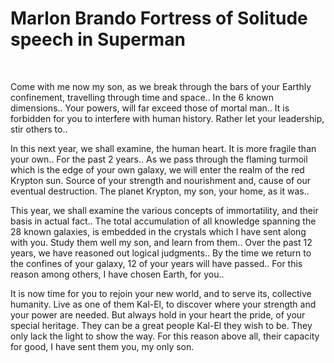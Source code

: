 # Marlon Brando Fortress of Solitude speech in Superman

&nbsp;

Come with me now my son, as we break through the bars of your Earthly confinement, travelling through time and space..  In the 6 known dimensions.. Your powers, will far exceed those of mortal man.. It is forbidden for you to interfere with human history. Rather let your leadership, stir others to..

In this next year, we shall examine, the human heart. It is more fragile than your own..  For the past 2 years.. As we pass through the flaming turmoil which is the edge of your own galaxy, we will enter the realm of the red Krypton sun. Source of your strength and nourishment and, cause of our eventual destruction. The planet Krypton, my son, your home, as it was..

This year, we shall examine the various concepts of immortatility, and their basis in actual fact..  The total accumulation of all knowledge spanning the 28 known galaxies, is embedded in the crystals which I have sent along with you. Study them well my son, and learn from them.. Over the past 12 years, we have reasoned out logical judgments.. By the time we return to the confines of your galaxy, 12 of your years will have passed.. For this reason among others, I have chosen Earth, for you..

It is now time for you to rejoin your new world, and to serve its, collective humanity. Live as one of them Kal-El, to discover where your strength and your power are needed. But always hold in your heart the pride, of your special heritage. They can be a great people Kal-El they wish to be. They only lack the light to show the way. For this reason above all, their capacity for good, I have sent them you, my only son.
